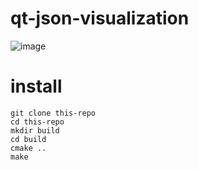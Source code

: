 # qt-json-visualization

![image](https://user-images.githubusercontent.com/3623889/54866280-1a77f800-4db5-11e9-8d64-af1924e06f7d.png)

# install

```
git clone this-repo
cd this-repo
mkdir build
cd build
cmake ..
make 
```
